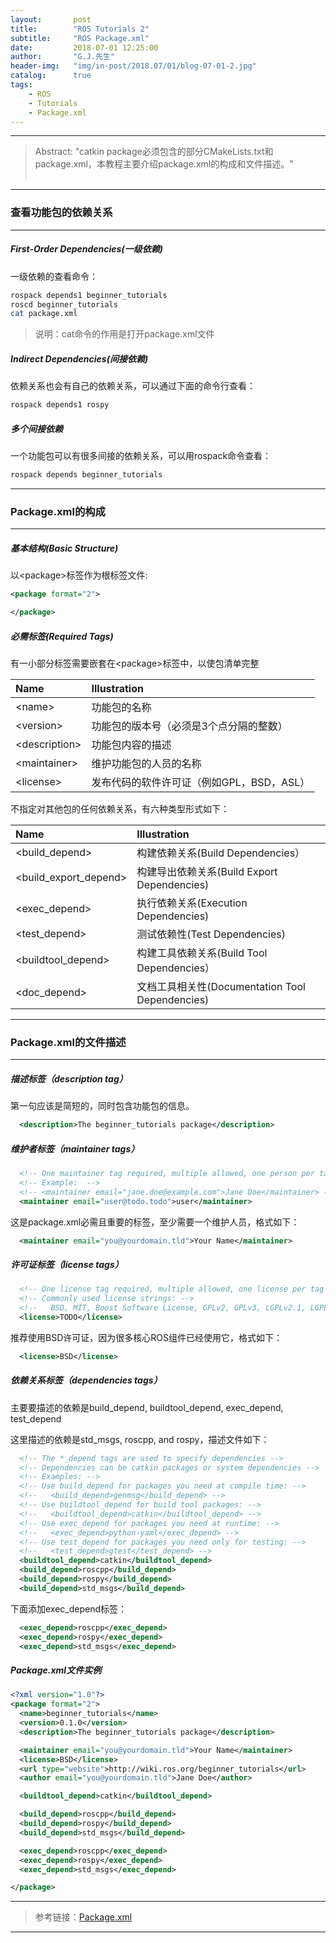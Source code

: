 ```yaml
---
layout:       post
title:        "ROS Tutorials 2"
subtitle:     "ROS Package.xml"
date:         2018-07-01 12:25:00
author:       "G.J.先生"
header-img:   "img/in-post/2018.07/01/blog-07-01-2.jpg"
catalog:      true
tags:
    - ROS
    - Tutorials
    - Package.xml
---
```

*****
>Abstract: "catkin package必须包含的部分CMakeLists.txt和package.xml，本教程主要介绍package.xml的构成和文件描述。"<br>                                                                                                                          <br /> 


*****
### 查看功能包的依赖关系
----------
##### First-Order Dependencies(一级依赖)
一级依赖的查看命令：
```bash
rospack depends1 beginner_tutorials 
roscd beginner_tutorials
cat package.xml
```
>说明：cat命令的作用是打开package.xml文件

##### Indirect Dependencies(间接依赖)
依赖关系也会有自己的依赖关系，可以通过下面的命令行查看：
```bash
rospack depends1 rospy
```

##### 多个间接依赖
一个功能包可以有很多间接的依赖关系，可以用rospack命令查看：
```bash
rospack depends beginner_tutorials
```

*****
### Package.xml的构成
----------
##### 基本结构(Basic Structure)
以<package\>标签作为根标签文件:
```xml
<package format="2">

</package>
```

##### 必需标签(Required Tags)
有一小部分标签需要嵌套在<package\>标签中，以使包清单完整

Name | Illustration |
|:-|:-|
<name\> | 功能包的名称|
<version\> | 功能包的版本号（必须是3个点分隔的整数）| 
<description\> | 功能包内容的描述 |
<maintainer\> | 维护功能包的人员的名称 |
<license\> | 发布代码的软件许可证（例如GPL，BSD，ASL） |

不指定对其他包的任何依赖关系，有六种类型形式如下：

Name | Illustration|
|:-|:-|
<build_depend\> | 构建依赖关系(Build Dependencies）|
<build_export_depend\> | 构建导出依赖关系(Build Export Dependencies) |
<exec_depend\> | 执行依赖关系(Execution Dependencies) |
<test_depend\> | 测试依赖性(Test Dependencies) |
<buildtool_depend\> | 构建工具依赖关系(Build Tool Dependencies）|
<doc_depend\> | 文档工具相关性(Documentation Tool Dependencies)|

*****
### Package.xml的文件描述
----------
##### 描述标签（description tag）
第一句应该是简短的，同时包含功能包的信息。
```xml
  <description>The beginner_tutorials package</description>
```

##### 维护者标签（maintainer tags）
```xml
  <!-- One maintainer tag required, multiple allowed, one person per tag --> 
  <!-- Example:  -->
  <!-- <maintainer email="jane.doe@example.com">Jane Doe</maintainer> -->
  <maintainer email="user@todo.todo">user</maintainer>
```
这是package.xml必需且重要的标签，至少需要一个维护人员，格式如下：
```xml
  <maintainer email="you@yourdomain.tld">Your Name</maintainer>
```

##### 许可证标签（license tags）
```xml
  <!-- One license tag required, multiple allowed, one license per tag -->
  <!-- Commonly used license strings: -->
  <!--   BSD, MIT, Boost Software License, GPLv2, GPLv3, LGPLv2.1, LGPLv3 -->
  <license>TODO</license>
```
推荐使用BSD许可证，因为很多核心ROS组件已经使用它，格式如下：
```xml
  <license>BSD</license>
```

##### 依赖关系标签（dependencies tags）
主要要描述的依赖是build_depend, buildtool_depend, exec_depend, test_depend

这里描述的依赖是std_msgs, roscpp, and rospy，描述文件如下：
```xml
  <!-- The *_depend tags are used to specify dependencies -->
  <!-- Dependencies can be catkin packages or system dependencies -->
  <!-- Examples: -->
  <!-- Use build_depend for packages you need at compile time: -->
  <!--   <build_depend>genmsg</build_depend> -->
  <!-- Use buildtool_depend for build tool packages: -->
  <!--   <buildtool_depend>catkin</buildtool_depend> -->
  <!-- Use exec_depend for packages you need at runtime: -->
  <!--   <exec_depend>python-yaml</exec_depend> -->
  <!-- Use test_depend for packages you need only for testing: -->
  <!--   <test_depend>gtest</test_depend> -->
  <buildtool_depend>catkin</buildtool_depend>
  <build_depend>roscpp</build_depend>
  <build_depend>rospy</build_depend>
  <build_depend>std_msgs</build_depend>
```

下面添加exec_depend标签：
```xml
  <exec_depend>roscpp</exec_depend>
  <exec_depend>rospy</exec_depend>
  <exec_depend>std_msgs</exec_depend>
```

##### Package.xml文件实例
```xml
<?xml version="1.0"?>
<package format="2">
  <name>beginner_tutorials</name>
  <version>0.1.0</version>
  <description>The beginner_tutorials package</description>

  <maintainer email="you@yourdomain.tld">Your Name</maintainer>
  <license>BSD</license>
  <url type="website">http://wiki.ros.org/beginner_tutorials</url>
  <author email="you@yourdomain.tld">Jane Doe</author>

  <buildtool_depend>catkin</buildtool_depend>

  <build_depend>roscpp</build_depend>
  <build_depend>rospy</build_depend>
  <build_depend>std_msgs</build_depend>

  <exec_depend>roscpp</exec_depend>
  <exec_depend>rospy</exec_depend>
  <exec_depend>std_msgs</exec_depend>

</package>
```

*****
>参考链接：[Package.xml](http://wiki.ros.org/catkin/package.xml#Build.2C_Run.2C_and_Test_Dependencies)

*****

